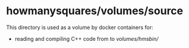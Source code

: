 # howmanysquares/volumes/source
This directory is used as a volume by docker containers for:
 - reading and compiling C++ code from to *volumes/hmsbin/*
